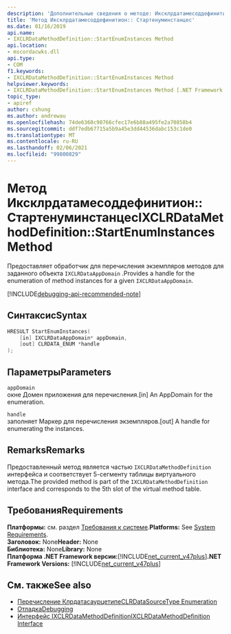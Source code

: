 ```yaml
---
description: 'Дополнительные сведения о методе: Иксклрдатамесоддефинитион:: Стартенуминстанцес'
title: 'Метод Иксклрдатамесоддефинитион:: Стартенуминстанцес'
ms.date: 01/16/2019
api.name:
- IXCLRDataMethodDefinition::StartEnumInstances Method
api.location:
- mscordacwks.dll
api.type:
- COM
f1.keywords:
- IXCLRDataMethodDefinition::StartEnumInstances Method
helpviewer.keywords:
- IXCLRDataMethodDefinition::StartEnumInstances Method [.NET Framework debugging]
topic_type:
- apiref
author: cshung
ms.author: andrewau
ms.openlocfilehash: 74de6360c90766cfec17e6b88a495fe2a70858b4
ms.sourcegitcommit: ddf7edb67715a5b9a45e3dd44536dabc153c1de0
ms.translationtype: MT
ms.contentlocale: ru-RU
ms.lasthandoff: 02/06/2021
ms.locfileid: "99800829"
---
```

# <a name="ixclrdatamethoddefinitionstartenuminstances-method"></a><span data-ttu-id="e99ba-103">Метод Иксклрдатамесоддефинитион:: Стартенуминстанцес</span><span class="sxs-lookup"><span data-stu-id="e99ba-103">IXCLRDataMethodDefinition::StartEnumInstances Method</span></span>

<span data-ttu-id="e99ba-104">Предоставляет обработчик для перечисления экземпляров методов для заданного объекта `IXCLRDataAppDomain` .</span><span class="sxs-lookup"><span data-stu-id="e99ba-104">Provides a handle for the enumeration of method instances for a given `IXCLRDataAppDomain`.</span></span>

[!INCLUDE[debugging-api-recommended-note](../../../../includes/debugging-api-recommended-note.md)]

## <a name="syntax"></a><span data-ttu-id="e99ba-105">Синтаксис</span><span class="sxs-lookup"><span data-stu-id="e99ba-105">Syntax</span></span>

```cpp
HRESULT StartEnumInstances(
    [in] IXCLRDataAppDomain* appDomain,
    [out] CLRDATA_ENUM *handle
);
```

## <a name="parameters"></a><span data-ttu-id="e99ba-106">Параметры</span><span class="sxs-lookup"><span data-stu-id="e99ba-106">Parameters</span></span>

`appDomain`\
<span data-ttu-id="e99ba-107">окне Домен приложения для перечисления.</span><span class="sxs-lookup"><span data-stu-id="e99ba-107">[in] An AppDomain for the enumeration.</span></span>

`handle`\
<span data-ttu-id="e99ba-108">заполняет Маркер для перечисления экземпляров.</span><span class="sxs-lookup"><span data-stu-id="e99ba-108">[out] A handle for enumerating the instances.</span></span>

## <a name="remarks"></a><span data-ttu-id="e99ba-109">Remarks</span><span class="sxs-lookup"><span data-stu-id="e99ba-109">Remarks</span></span>

<span data-ttu-id="e99ba-110">Предоставленный метод является частью `IXCLRDataMethodDefinition` интерфейса и соответствует 5-сегменту таблицы виртуального метода.</span><span class="sxs-lookup"><span data-stu-id="e99ba-110">The provided method is part of the `IXCLRDataMethodDefinition` interface and corresponds to the 5th slot of the virtual method table.</span></span>

## <a name="requirements"></a><span data-ttu-id="e99ba-111">Требования</span><span class="sxs-lookup"><span data-stu-id="e99ba-111">Requirements</span></span>

<span data-ttu-id="e99ba-112">**Платформы:** см. раздел [Требования к системе](../../get-started/system-requirements.md).</span><span class="sxs-lookup"><span data-stu-id="e99ba-112">**Platforms:** See [System Requirements](../../get-started/system-requirements.md).</span></span>  
<span data-ttu-id="e99ba-113">**Заголовок:** None</span><span class="sxs-lookup"><span data-stu-id="e99ba-113">**Header:** None</span></span>  
<span data-ttu-id="e99ba-114">**Библиотека:** None</span><span class="sxs-lookup"><span data-stu-id="e99ba-114">**Library:** None</span></span>  
<span data-ttu-id="e99ba-115">**Платформа .NET Framework версии:**[!INCLUDE[net_current_v47plus](../../../../includes/net-current-v47plus.md)]</span><span class="sxs-lookup"><span data-stu-id="e99ba-115">**.NET Framework Versions:** [!INCLUDE[net_current_v47plus](../../../../includes/net-current-v47plus.md)]</span></span>  

## <a name="see-also"></a><span data-ttu-id="e99ba-116">См. также</span><span class="sxs-lookup"><span data-stu-id="e99ba-116">See also</span></span>

- [<span data-ttu-id="e99ba-117">Перечисление Клрдатасаурцетипе</span><span class="sxs-lookup"><span data-stu-id="e99ba-117">CLRDataSourceType Enumeration</span></span>](clrdatasourcetype-enumeration.md)
- [<span data-ttu-id="e99ba-118">Отладка</span><span class="sxs-lookup"><span data-stu-id="e99ba-118">Debugging</span></span>](index.md)
- [<span data-ttu-id="e99ba-119">Интерфейс IXCLRDataMethodDefinition</span><span class="sxs-lookup"><span data-stu-id="e99ba-119">IXCLRDataMethodDefinition Interface</span></span>](ixclrdatamethoddefinition-interface.md)
